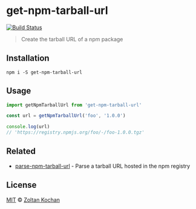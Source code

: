 # get-npm-tarball-url

[![Build Status](https://travis-ci.org/pnpm/get-npm-tarball-url.svg?branch=master)](https://travis-ci.org/pnpm/get-npm-tarball-url)

> Create the tarball URL of a npm package

## Installation

```
npm i -S get-npm-tarball-url
```

## Usage

```js
import getNpmTarballUrl from 'get-npm-tarball-url'

const url = getNpmTarballUrl('foo', '1.0.0')

console.log(url)
// 'https://registry.npmjs.org/foo/-/foo-1.0.0.tgz'
```

## Related

- [parse-npm-tarball-url](https://github.com/pnpm/parse-npm-tarball-url) - Parse a tarball URL hosted in the npm registry

## License

[MIT](LICENSE) © [Zoltan Kochan](https://www.kochan.io)
